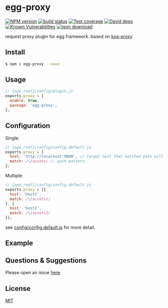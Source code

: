 # egg-proxy

[![NPM version][npm-image]][npm-url]
[![build status][travis-image]][travis-url]
[![Test coverage][codecov-image]][codecov-url]
[![David deps][david-image]][david-url]
[![Known Vulnerabilities][snyk-image]][snyk-url]
[![npm download][download-image]][download-url]

[npm-image]: https://img.shields.io/npm/v/egg-proxy.svg?style=flat-square
[npm-url]: https://npmjs.org/package/egg-proxy
[travis-image]: https://img.shields.io/travis/xyeric/egg-proxy.svg?style=flat-square
[travis-url]: https://travis-ci.org/xyeric/egg-proxy
[codecov-image]: https://img.shields.io/codecov/c/github/xyeric/egg-proxy.svg?style=flat-square
[codecov-url]: https://codecov.io/github/xyeric/egg-proxy?branch=master
[david-image]: https://img.shields.io/david/xyeric/egg-proxy.svg?style=flat-square
[david-url]: https://david-dm.org/xyeric/egg-proxy
[snyk-image]: https://snyk.io/test/npm/egg-proxy/badge.svg?style=flat-square
[snyk-url]: https://snyk.io/test/npm/egg-proxy
[download-image]: https://img.shields.io/npm/dm/egg-proxy.svg?style=flat-square
[download-url]: https://npmjs.org/package/egg-proxy

<!--
Description here.
-->

request proxy plugin for egg framework. based on [koa-proxy](https://github.com/popomore/koa-proxy)

## Install

```bash
$ npm i egg-proxy --save
```

## Usage

```js
// {app_root}/config/plugin.js
exports.proxy = {
  enable: true,
  package: 'egg-proxy',
};
```

## Configuration
Single:

```js
// {app_root}/config/config.default.js
exports.proxy = {
  host: 'http://localhost:9000', // target host that matched path will be proxy to
  match: /\/assets/ // path pattern.
};
```
Multiple:
```js
// {app_root}/config/config.default.js
exports.proxy = [{
  host: 'host1',
  match: /\/assets1/
}, {
  host: 'host2',
  match: /\/assets2/
}];
```
see [config/config.default.js](config/config.default.js) for more detail.

## Example

<!-- example here -->

## Questions & Suggestions

Please open an issue [here](https://github.com/xyeric/egg-proxy/issues).

## License

[MIT](LICENSE)
